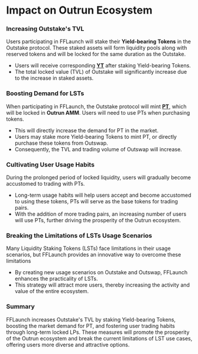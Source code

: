 # Impact on Outrun Ecosystem

### Increasing Outstake's TVL

Users participating in FFLaunch will stake their **Yield-bearing Tokens** in the Outstake protocol. These staked assets will form liquidity pools along with reserved tokens and will be locked for the same duration as the Outstake.

* Users will receive corresponding [**YT**](../outstake/yield-tokenization/yt.md) after staking Yield-bearing Tokens.
* The total locked value (TVL) of Outstake will significantly increase due to the increase in staked assets.

### Boosting Demand for LSTs

When participating in FFLaunch, the Outstake protocol will mint [**PT**](../outstake/yield-tokenization/pt.md), which will be locked in **Outrun AMM**. Users will need to use PTs when purchasing tokens.

* This will directly increase the demand for PT in the market.
* Users may stake more Yield-bearing Tokens to mint PT, or directly purchase these tokens from Outswap.
* Consequently, the TVL and trading volume of Outswap will increase.

### Cultivating User Usage Habits

During the prolonged period of locked liquidity, users will gradually become accustomed to trading with PTs.

* Long-term usage habits will help users accept and become accustomed to using these tokens, PTs will serve as the base tokens for trading pairs.
* With the addition of more trading pairs, an increasing number of users will use PTs, further driving the prosperity of the Outrun ecosystem.

### Breaking the Limitations of LSTs Usage Scenarios

Many Liquidity Staking Tokens (LSTs) face limitations in their usage scenarios, but FFLaunch provides an innovative way to overcome these limitations

* By creating new usage scenarios on Outstake and Outswap, FFLaunch enhances the practicality of LSTs.
* This strategy will attract more users, thereby increasing the activity and value of the entire ecosystem.

### Summary

FFLaunch increases Outstake's TVL by staking Yield-bearing Tokens, boosting the market demand for PT, and fostering user trading habits through long-term locked LPs. These measures will promote the prosperity of the Outrun ecosystem and break the current limitations of LST use cases, offering users more diverse and attractive options.
